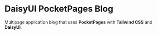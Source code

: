 # DaisyUI PocketPages Blog

Multipage application blog that uses **PocketPages** with **Tailwind CSS** and **DaisyUI**.
